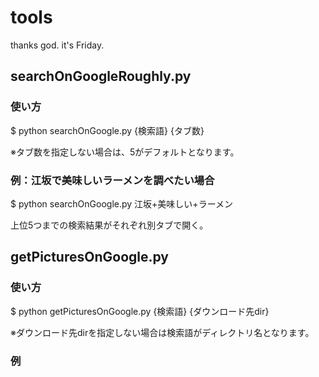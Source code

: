 # tools
thanks god. it's Friday.

## searchOnGoogleRoughly.py

### 使い方

$ python searchOnGoogle.py {検索語} {タブ数}

※タブ数を指定しない場合は、5がデフォルトとなります。

### 例：江坂で美味しいラーメンを調べたい場合

$ python searchOnGoogle.py 江坂+美味しい+ラーメン

上位5つまでの検索結果がそれぞれ別タブで開く。

## getPicturesOnGoogle.py

### 使い方

$ python getPicturesOnGoogle.py {検索語} {ダウンロード先dir}

※ダウンロード先dirを指定しない場合は検索語がディレクトリ名となります。

### 例
